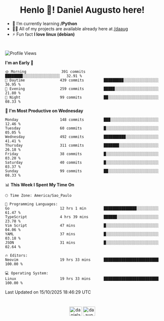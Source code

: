 <h1 align="center">Henlo 👋! Daniel Augusto here!</h1>

- 🌱 I’m currently learning **/Python**
- 👨‍💻 All of my projects are available already here at [/daaug](https://github.com/daaug)
- ⚡ Fun fact **I love linux (debian)**
<h1></h1>

<!--START_SECTION:waka-->
![Profile Views](http://img.shields.io/badge/Profile%20Views-0-blue)

**I'm an Early 🐤** 

```text
🌞 Morning                391 commits         ████████░░░░░░░░░░░░░░░░░   32.91 % 
🌆 Daytime                439 commits         █████████░░░░░░░░░░░░░░░░   36.95 % 
🌃 Evening                259 commits         █████░░░░░░░░░░░░░░░░░░░░   21.80 % 
🌙 Night                  99 commits          ██░░░░░░░░░░░░░░░░░░░░░░░   08.33 % 
```
📅 **I'm Most Productive on Wednesday** 

```text
Monday                   148 commits         ███░░░░░░░░░░░░░░░░░░░░░░   12.46 % 
Tuesday                  60 commits          █░░░░░░░░░░░░░░░░░░░░░░░░   05.05 % 
Wednesday                492 commits         ██████████░░░░░░░░░░░░░░░   41.41 % 
Thursday                 311 commits         ███████░░░░░░░░░░░░░░░░░░   26.18 % 
Friday                   38 commits          █░░░░░░░░░░░░░░░░░░░░░░░░   03.20 % 
Saturday                 40 commits          █░░░░░░░░░░░░░░░░░░░░░░░░   03.37 % 
Sunday                   99 commits          ██░░░░░░░░░░░░░░░░░░░░░░░   08.33 % 
```


📊 **This Week I Spent My Time On** 

```text
🕑︎ Time Zone: America/Sao_Paulo

💬 Programming Languages: 
Go                       12 hrs 1 min        ███████████████░░░░░░░░░░   61.47 % 
TypeScript               4 hrs 39 mins       ██████░░░░░░░░░░░░░░░░░░░   23.78 % 
Vim Script               47 mins             █░░░░░░░░░░░░░░░░░░░░░░░░   04.06 % 
YAML                     37 mins             █░░░░░░░░░░░░░░░░░░░░░░░░   03.18 % 
JSON                     31 mins             █░░░░░░░░░░░░░░░░░░░░░░░░   02.64 % 

🔥 Editors: 
Neovim                   19 hrs 33 mins      █████████████████████████   100.00 % 

💻 Operating System: 
Linux                    19 hrs 33 mins      █████████████████████████   100.00 % 
```


 Last Updated on 15/10/2025 18:46:29 UTC
<!--END_SECTION:waka-->

<h1></h1>
<p align="center">
<a href="https://linkedin.com/in/danielaug" target="blank"><img align="center" src="https://raw.githubusercontent.com/rahuldkjain/github-profile-readme-generator/master/src/images/icons/Social/linked-in-alt.svg" alt="danielaug" height="30" width="40" /></a> 
<a href="https://www.hackerrank.com/daaug" target="blank"><img align="center" src="https://raw.githubusercontent.com/rahuldkjain/github-profile-readme-generator/master/src/images/icons/Social/hackerrank.svg" alt="daaug" height="30" width="40" /></a>
</p>
